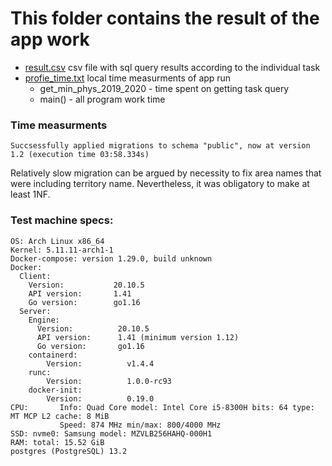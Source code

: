 # This folder contains the result of the app work
* [result.csv](./result.csv) csv file with sql query results according to the individual task
* [profie_time.txt](./profie_time.txt) local time measurments of app run
  * get_min_phys_2019_2020 - time spent on getting task query
  * main() - all program work time

  
### Time measurments
`Succsessfully applied migrations to schema "public", now at version 1.2 (execution time 03:58.334s)`

Relatively slow migration can be argued by necessity to fix area names that were including territory name. Nevertheless, it was obligatory to make at least 1NF.


### Test machine specs:
```
OS: Arch Linux x86_64 
Kernel: 5.11.11-arch1-1
Docker-compose: version 1.29.0, build unknown
Docker:
  Client:
    Version:           20.10.5
    API version:       1.41
    Go version:        go1.16
  Server:
    Engine:
      Version:          20.10.5
      API version:      1.41 (minimum version 1.12)
      Go version:       go1.16
    containerd:
        Version:          v1.4.4
    runc:
        Version:          1.0.0-rc93
    docker-init:
        Version:          0.19.0
CPU:       Info: Quad Core model: Intel Core i5-8300H bits: 64 type: MT MCP L2 cache: 8 MiB 
           Speed: 874 MHz min/max: 800/4000 MHz
SSD: nvme0: Samsung model: MZVLB256HAHQ-000H1
RAM: total: 15.52 GiB
postgres (PostgreSQL) 13.2
```
